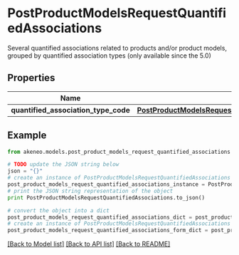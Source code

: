 # PostProductModelsRequestQuantifiedAssociations

Several quantified associations related to products and/or product models, grouped by quantified association types (only available since the 5.0)

## Properties
Name | Type | Description | Notes
------------ | ------------- | ------------- | -------------
**quantified_association_type_code** | [**PostProductModelsRequestQuantifiedAssociationsQuantifiedAssociationTypeCode**](PostProductModelsRequestQuantifiedAssociationsQuantifiedAssociationTypeCode.md) |  | [optional] 

## Example

```python
from akeneo.models.post_product_models_request_quantified_associations import PostProductModelsRequestQuantifiedAssociations

# TODO update the JSON string below
json = "{}"
# create an instance of PostProductModelsRequestQuantifiedAssociations from a JSON string
post_product_models_request_quantified_associations_instance = PostProductModelsRequestQuantifiedAssociations.from_json(json)
# print the JSON string representation of the object
print PostProductModelsRequestQuantifiedAssociations.to_json()

# convert the object into a dict
post_product_models_request_quantified_associations_dict = post_product_models_request_quantified_associations_instance.to_dict()
# create an instance of PostProductModelsRequestQuantifiedAssociations from a dict
post_product_models_request_quantified_associations_form_dict = post_product_models_request_quantified_associations.from_dict(post_product_models_request_quantified_associations_dict)
```
[[Back to Model list]](../README.md#documentation-for-models) [[Back to API list]](../README.md#documentation-for-api-endpoints) [[Back to README]](../README.md)


